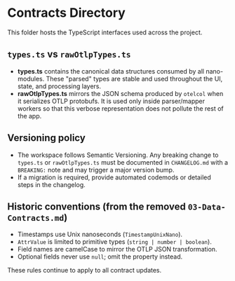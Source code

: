 # Contracts Directory

This folder hosts the TypeScript interfaces used across the project.

## `types.ts` vs `rawOtlpTypes.ts`
- **types.ts** contains the canonical data structures consumed by all nano-modules. These "parsed" types are stable and used throughout the UI, state, and processing layers.
- **rawOtlpTypes.ts** mirrors the JSON schema produced by `otelcol` when it serializes OTLP protobufs. It is used only inside parser/mapper workers so that this verbose representation does not pollute the rest of the app.

## Versioning policy
- The workspace follows Semantic Versioning. Any breaking change to `types.ts` or `rawOtlpTypes.ts` must be documented in `CHANGELOG.md` with a `BREAKING:` note and may trigger a major version bump.
- If a migration is required, provide automated codemods or detailed steps in the changelog.

## Historic conventions (from the removed `03-Data-Contracts.md`)
- Timestamps use Unix nanoseconds (`TimestampUnixNano`).
- `AttrValue` is limited to primitive types (`string | number | boolean`).
- Field names are camelCase to mirror the OTLP JSON transformation.
- Optional fields never use `null`; omit the property instead.

These rules continue to apply to all contract updates.
